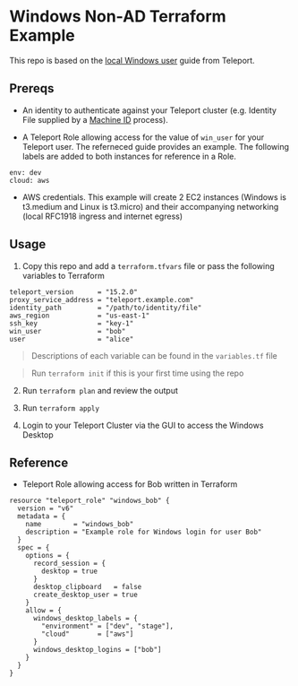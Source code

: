 # Windows Non-AD Terraform Example
This repo is based on the [local Windows user](https://goteleport.com/docs/desktop-access/getting-started/) guide from Teleport. 

## Prereqs
* An identity to authenticate against your Teleport cluster (e.g. Identity File supplied by a [Machine ID](https://goteleport.com/docs/machine-id/access-guides/terraform/) process). 

* A Teleport Role allowing access for the value of `win_user` for your Teleport user. The referneced guide provides an example. The following labels are added to both instances for reference in a Role. 

```
env: dev
cloud: aws
```

* AWS credentials. This example will create 2 EC2 instances (Windows is t3.medium and Linux is t3.micro) and their accompanying networking (local RFC1918 ingress and internet egress)


## Usage
1. Copy this repo and add a `terraform.tfvars` file or pass the following variables to Terraform 

```
teleport_version      = "15.2.0"
proxy_service_address = "teleport.example.com"
identity_path         = "/path/to/identity/file"
aws_region            = "us-east-1"
ssh_key               = "key-1"
win_user              = "bob"
user                  = "alice"
```

> Descriptions of each variable can be found in the `variables.tf` file

> Run `terraform init` if this is your first time using the repo

2. Run `terraform plan` and review the output

3. Run `terraform apply` 

4. Login to your Teleport Cluster via the GUI to access the Windows Desktop

## Reference

* Teleport Role allowing access for Bob written in Terraform

```
resource "teleport_role" "windows_bob" {
  version = "v6"
  metadata = {
    name        = "windows_bob"
    description = "Example role for Windows login for user Bob"
  }
  spec = {
    options = {
      record_session = {
        desktop = true
      }
      desktop_clipboard   = false
      create_desktop_user = true
    }
    allow = {
      windows_desktop_labels = {
        "environment" = ["dev", "stage"],
        "cloud"       = ["aws"]
      }
      windows_desktop_logins = ["bob"]
    }
  }
}
```